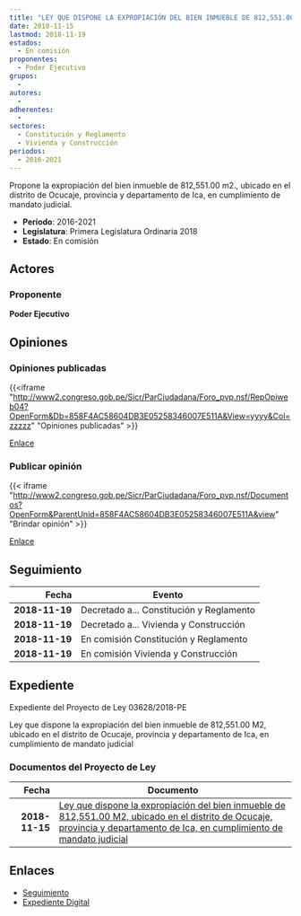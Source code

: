 ```yaml
---
title: "LEY QUE DISPONE LA EXPROPIACIÓN DEL BIEN INMUEBLE DE 812,551.00 M2, UBICADO EN EL DISTRITO DE OCUCAJE, PROVINCIA Y DEPARTAMENTO DE ICA, EN CUMPLIMIENTO DE MANDATO JUDICIAL"
date: 2018-11-15
lastmod: 2018-11-19
estados: 
  - En comisión
proponentes: 
  - Poder Ejecutivo
grupos: 
  - 
autores: 
  - 
adherentes: 
  - 
sectores: 
  - Constitución y Reglamento
  - Vivienda y Construcción
periodos: 
  - 2016-2021
---
```


Propone la expropiación del bien inmueble de 812,551.00 m2., ubicado en el distrito de Ocucaje, provincia y departamento de Ica, en cumplimiento de mandato judicial.

- **Periodo**: 2016-2021
- **Legislatura**: Primera Legislatura Ordinaria 2018
- **Estado**: En comisión

## Actores

### Proponente

**Poder Ejecutivo**


## Opiniones

### Opiniones publicadas

{{<iframe "http://www2.congreso.gob.pe/Sicr/ParCiudadana/Foro_pvp.nsf/RepOpiweb04?OpenForm&Db=858F4AC58604DB3E05258346007E511A&View=yyyy&Col=zzzzz" "Opiniones publicadas" >}}

[Enlace](http://www2.congreso.gob.pe/Sicr/ParCiudadana/Foro_pvp.nsf/RepOpiweb04?OpenForm&Db=858F4AC58604DB3E05258346007E511A&View=yyyy&Col=zzzzz)
### Publicar opinión

{{< iframe "http://www2.congreso.gob.pe/Sicr/ParCiudadana/Foro_pvp.nsf/Documentos?OpenForm&ParentUnid=858F4AC58604DB3E05258346007E511A&view" "Brindar opinión" >}}

[Enlace](http://www2.congreso.gob.pe/Sicr/ParCiudadana/Foro_pvp.nsf/Documentos?OpenForm&ParentUnid=858F4AC58604DB3E05258346007E511A&view)

## Seguimiento

| Fecha | Evento |
|------:|--------|
| **2018-11-19** | Decretado a... Constitución y Reglamento|
| **2018-11-19** | Decretado a... Vivienda y Construcción|
| **2018-11-19** | En comisión Constitución y Reglamento|
| **2018-11-19** | En comisión Vivienda y Construcción|


## Expediente

Expediente del Proyecto de Ley 03628/2018-PE

Ley que dispone la expropiación del bien inmueble de 812,551.00 M2, ubicado en el distrito de Ocucaje, provincia y departamento de Ica, en cumplimiento de mandato judicial


### Documentos del Proyecto de Ley

| Fecha | Documento |
|------:|--------|
| **2018-11-15** | [Ley que dispone la expropiación del bien inmueble de 812,551.00 M2, ubicado en el distrito de Ocucaje, provincia y departamento de Ica, en cumplimiento de mandato judicial](http://www.leyes.congreso.gob.pe/Documentos/2016_2021/Proyectos_de_Ley_y_de_Resoluciones_Legislativas/PL0362820181115.pdf) |

## Enlaces 

- [Seguimiento](http://www2.congreso.gob.pe/Sicr/TraDocEstProc/CLProLey2016.nsf/f7fff46988ca05b1052578e100829cc7/7f18db8d891319a00525834600793eb4?OpenDocument)
- [Expediente Digital](http://www2.congreso.gob.pe/Sicr/TraDocEstProc/CLProLey2016.nsf/f7fff46988ca05b1052578e100829cc7/7f18db8d891319a00525834600793eb4?OpenDocument&Click=05257FB7005EB655.eb71d0cf91d8294e05256cdf006b5706/$Body/0.1C6C)
